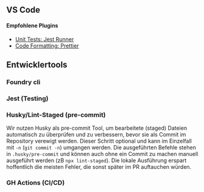 ## VS Code

#### Empfohlene Plugins

-   [Unit Tests: Jest Runner](https://marketplace.visualstudio.com/items?itemName=Orta.vscode-jest)
-   [Code Formatting: Prettier](https://marketplace.visualstudio.com/items/?itemName=esbenp.prettier-vscode)

## Entwicklertools

### Foundry cli

### Jest (Testing)

### Husky/Lint-Staged (pre-commit)

Wir nutzen Husky als pre-commit Tool, um bearbeitete (staged) Dateien automatisch zu überprüfen
und zu verbessern, bevor sie als Commit im Repository verewigt werden. Dieser Schritt
optional und kann im Einzelfall mit `-n` (`git commit -n`) umgangen werden.
Die ausgeführten Befehle stehen in `.husky/pre-commit` und können auch ohne ein Commit zu machen
manuell ausgeführt werden (zB `npx lint-staged`). Die lokale Ausführung erspart hoffentlich
die meisten Fehler, die sonst später im PR auftauchen würden.

### GH Actions (CI/CD)
